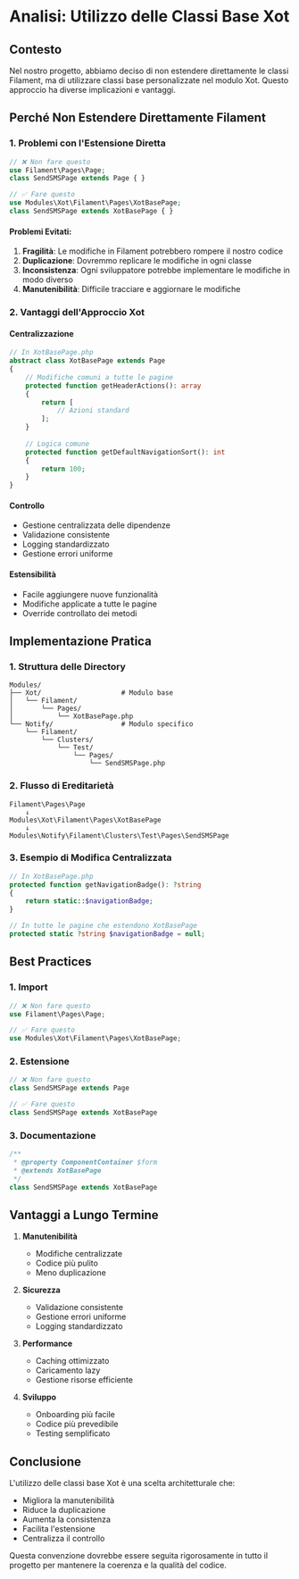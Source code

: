 # Analisi: Utilizzo delle Classi Base Xot

## Contesto
Nel nostro progetto, abbiamo deciso di non estendere direttamente le classi Filament, ma di utilizzare classi base personalizzate nel modulo Xot. Questo approccio ha diverse implicazioni e vantaggi.

## Perché Non Estendere Direttamente Filament

### 1. Problemi con l'Estensione Diretta
```php
// ❌ Non fare questo
use Filament\Pages\Page;
class SendSMSPage extends Page { }

// ✅ Fare questo
use Modules\Xot\Filament\Pages\XotBasePage;
class SendSMSPage extends XotBasePage { }
```

#### Problemi Evitati:
1. **Fragilità**: Le modifiche in Filament potrebbero rompere il nostro codice
2. **Duplicazione**: Dovremmo replicare le modifiche in ogni classe
3. **Inconsistenza**: Ogni sviluppatore potrebbe implementare le modifiche in modo diverso
4. **Manutenibilità**: Difficile tracciare e aggiornare le modifiche

### 2. Vantaggi dell'Approccio Xot

#### Centralizzazione
```php
// In XotBasePage.php
abstract class XotBasePage extends Page
{
    // Modifiche comuni a tutte le pagine
    protected function getHeaderActions(): array
    {
        return [
            // Azioni standard
        ];
    }
    
    // Logica comune
    protected function getDefaultNavigationSort(): int
    {
        return 100;
    }
}
```

#### Controllo
- Gestione centralizzata delle dipendenze
- Validazione consistente
- Logging standardizzato
- Gestione errori uniforme

#### Estensibilità
- Facile aggiungere nuove funzionalità
- Modifiche applicate a tutte le pagine
- Override controllato dei metodi

## Implementazione Pratica

### 1. Struttura delle Directory
```
Modules/
├── Xot/                    # Modulo base
│   └── Filament/
│       └── Pages/
│           └── XotBasePage.php
└── Notify/                 # Modulo specifico
    └── Filament/
        └── Clusters/
            └── Test/
                └── Pages/
                    └── SendSMSPage.php
```

### 2. Flusso di Ereditarietà
```
Filament\Pages\Page
    ↓
Modules\Xot\Filament\Pages\XotBasePage
    ↓
Modules\Notify\Filament\Clusters\Test\Pages\SendSMSPage
```

### 3. Esempio di Modifica Centralizzata
```php
// In XotBasePage.php
protected function getNavigationBadge(): ?string
{
    return static::$navigationBadge;
}

// In tutte le pagine che estendono XotBasePage
protected static ?string $navigationBadge = null;
```

## Best Practices

### 1. Import
```php
// ❌ Non fare questo
use Filament\Pages\Page;

// ✅ Fare questo
use Modules\Xot\Filament\Pages\XotBasePage;
```

### 2. Estensione
```php
// ❌ Non fare questo
class SendSMSPage extends Page

// ✅ Fare questo
class SendSMSPage extends XotBasePage
```

### 3. Documentazione
```php
/**
 * @property ComponentContainer $form
 * @extends XotBasePage
 */
class SendSMSPage extends XotBasePage
```

## Vantaggi a Lungo Termine

1. **Manutenibilità**
   - Modifiche centralizzate
   - Codice più pulito
   - Meno duplicazione

2. **Sicurezza**
   - Validazione consistente
   - Gestione errori uniforme
   - Logging standardizzato

3. **Performance**
   - Caching ottimizzato
   - Caricamento lazy
   - Gestione risorse efficiente

4. **Sviluppo**
   - Onboarding più facile
   - Codice più prevedibile
   - Testing semplificato

## Conclusione
L'utilizzo delle classi base Xot è una scelta architetturale che:
- Migliora la manutenibilità
- Riduce la duplicazione
- Aumenta la consistenza
- Facilita l'estensione
- Centralizza il controllo

Questa convenzione dovrebbe essere seguita rigorosamente in tutto il progetto per mantenere la coerenza e la qualità del codice. 
